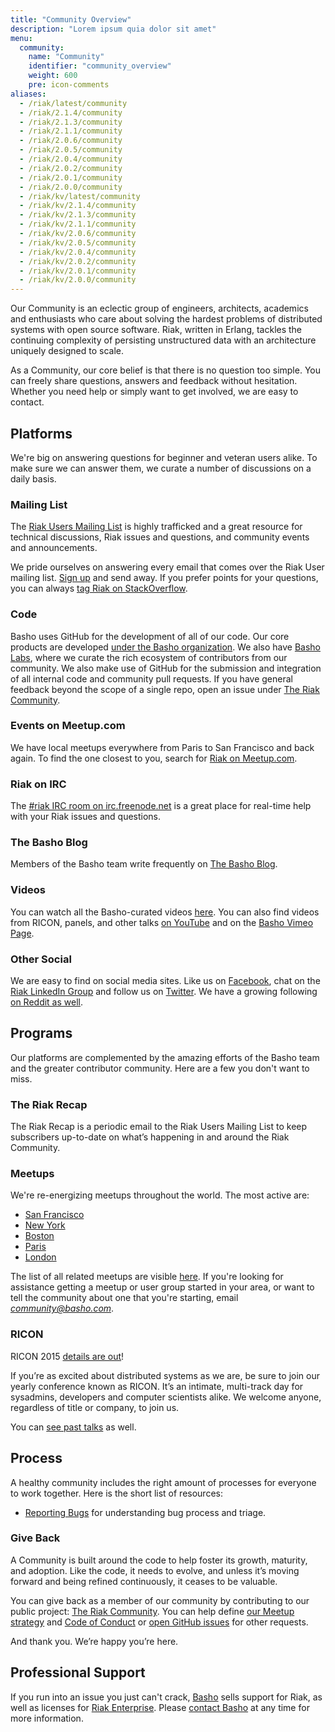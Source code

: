```yaml
---
title: "Community Overview"
description: "Lorem ipsum quia dolor sit amet"
menu:
  community:
    name: "Community"
    identifier: "community_overview"
    weight: 600
    pre: icon-comments
aliases:
  - /riak/latest/community
  - /riak/2.1.4/community
  - /riak/2.1.3/community
  - /riak/2.1.1/community
  - /riak/2.0.6/community
  - /riak/2.0.5/community
  - /riak/2.0.4/community
  - /riak/2.0.2/community
  - /riak/2.0.1/community
  - /riak/2.0.0/community
  - /riak/kv/latest/community
  - /riak/kv/2.1.4/community
  - /riak/kv/2.1.3/community
  - /riak/kv/2.1.1/community
  - /riak/kv/2.0.6/community
  - /riak/kv/2.0.5/community
  - /riak/kv/2.0.4/community
  - /riak/kv/2.0.2/community
  - /riak/kv/2.0.1/community
  - /riak/kv/2.0.0/community
---
```


[community projects]: /community/projects
[reporting bugs]: /community/reporting-bugs
[taishi]: /community/taishi

Our Community is an eclectic group of engineers, architects, academics and enthusiasts who care about solving the hardest problems of distributed systems with open source software. Riak, written in Erlang, tackles the continuing complexity of persisting unstructured data with an architecture uniquely designed to scale.

As a Community, our core belief is that there is no question too simple. You can freely share questions, answers and feedback without hesitation. Whether you need help or simply want to get involved, we are easy to contact.

## Platforms
We're big on answering questions for beginner and veteran users alike. To make sure we can answer them, we curate a number of discussions on a daily basis. 

### Mailing List

The [Riak Users Mailing
List](http://lists.basho.com/mailman/listinfo/riak-users_lists.basho.com)
is highly trafficked and a great resource for technical discussions, Riak issues and questions, and community events and announcements.

We pride ourselves on answering every email that comes over the Riak User mailing list. [Sign up](http://lists.basho.com/mailman/listinfo/riak-users_lists.basho.com) and send away. If you prefer points for your questions, you can always [tag Riak on StackOverflow](http://stackoverflow.com/questions/tagged/riak). 


### Code

Basho uses GitHub for the development of all of our
code. Our core products are developed [under the Basho organization](http://github.com/basho/). We also have [Basho Labs](http://github.com/basho-labs/), where we curate the rich ecosystem of contributors from our community. We also make use of GitHub for the submission and integration of all internal code and community pull requests. If you have general feedback beyond the scope of a single repo, open an issue under [The Riak Community](https://github.com/basho-labs/the-riak-community/issues).

### Events on Meetup.com

We have local meetups everywhere from Paris to San Francisco and back again. To find the one closest to you, search for [Riak on Meetup.com](http://www.meetup.com/find/riak/).

### Riak on IRC

The [#riak IRC room on irc.freenode.net](http://irc.lc/freenode/riak) is a great place for real-time help with your Riak issues and questions.

### The Basho Blog

Members of the Basho team write frequently on [The Basho
Blog](http://basho.com/blog/).

### Videos

You can watch all the Basho-curated videos [here](http://basho.com/resources/video/). You can also find videos from RICON, panels, and other talks [on YouTube](https://www.youtube.com/user/BashoTechnologies) and on the [Basho Vimeo Page](http://vimeo.com/bashotech/videos).

### Other Social 

We are easy to find on social media sites. Like us on [Facebook](http://www.facebook.com/pages/Riak/143599935667217), chat on the [Riak LinkedIn Group](https://www.linkedin.com/groups/2913983) and follow us on [Twitter](http://twitter.com/basho). We have a growing following [on Reddit as well](http://www.reddit.com/r/Riak/).

## Programs 
Our platforms are complemented by the amazing efforts of the Basho team and the greater contributor community. Here are a few you don't want to miss.

### The Riak Recap

The Riak Recap is a periodic email to the Riak Users Mailing List to
keep subscribers up-to-date on what’s happening in and around the
Riak Community.

### Meetups

We're re-energizing meetups throughout the world. The most active are: 

* [San Francisco](http://www.meetup.com/San-Francisco-Riak-Meetup/)
* [New York](http://www.meetup.com/NYC-Riak-Meetup)
* [Boston](http://www.meetup.com/Boston-Riak)
* [Paris](http://www.meetup.com/Paris-Riak-Meetup/)
* [London](http://www.meetup.com/riak-london/)

The list of all related meetups are visible [here](http://www.meetup.com/pro/basho). If you're looking for assistance getting a meetup or user group started
in your area, or want to tell the community about one that you're
starting, email *community@basho.com*.

### RICON

RICON 2015 [details are out](http://ricon.io/)! 

If you’re as excited about distributed systems as we are, be sure to join our yearly conference known as RICON. It’s an intimate, multi-track day for sysadmins, developers and computer scientists alike. We welcome anyone, regardless of title or company, to join us.

You can [see past talks](http://ricon.io/archive/2014/index.html) as well.

## Process
A healthy community includes the right amount of processes for everyone to work together. Here is the short list of resources: 

* [Reporting Bugs][reporting bugs] for understanding bug process and triage.

### Give Back
A Community is built around the code to help foster its growth, maturity, and adoption. Like the code, it needs to evolve, and unless it’s moving forward and being refined continuously, it ceases to be valuable.

You can give back as a member of our community by contributing to our public project: [The Riak Community](https://github.com/basho-labs/the-riak-community). You can help define [our Meetup strategy](https://github.com/basho-labs/the-basho-community/blob/master/strategy/meetup-strategy.md) and [Code of Conduct](https://github.com/basho-labs/the-riak-community/blob/master/code-of-conduct.md) or [open GitHub issues](https://github.com/basho-labs/the-riak-community/issues) for other requests.

And thank you. We’re happy you’re here.


## Professional Support

If you run into an issue you just can't crack, [Basho](http://basho.com)
sells support for Riak, as well as licenses for [Riak
Enterprise](http://basho.com/riak-enterprise/). Please [contact
Basho](http://basho.com/contact/) at any time for more information.
